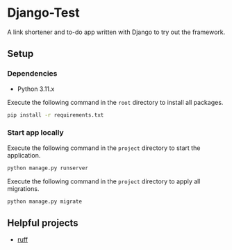 # Django-Test

A link shortener and to-do app written with Django to try out the framework.

## Setup

### Dependencies

-   Python 3.11.x

Execute the following command in the `root` directory to install all packages.

```sh
pip install -r requirements.txt
```

### Start app locally

Execute the following command in the `project` directory to start the application.

```sh
python manage.py runserver
```

Execute the following command in the `project` directory to apply all migrations.

```sh
python manage.py migrate
```

## Helpful projects

-   [ruff](https://github.com/charliermarsh/ruff)
